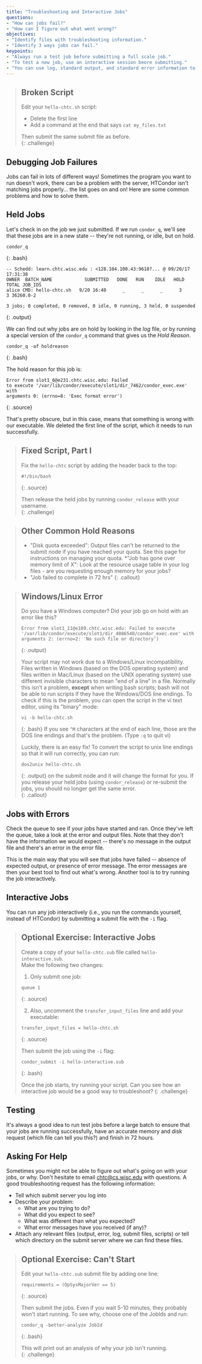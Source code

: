 ```yaml
---
title: "Troubleshooting and Interactive Jobs"
questions:
- "How can jobs fail?"  
- "How can I figure out what went wrong?"
objectives:
- "Identify files with troubleshooting information."
- "Identify 3 ways jobs can fail."  
keypoints: 
- "Always run a test job before submitting a full scale job."  
- "To test a new job, use an interactive session beore submitting."  
- "You can use log, standard output, and standard error information to determine why jobs fail." 
---
```


> ## Broken Script
> 
> Edit your `hello-chtc.sh` script: 
> * Delete the first line
> * Add a command at the end that says `cat my_files.txt`
> 
> Then submit the same submit file as before.  
{: .challenge}

## Debugging Job Failures

Jobs can fail in lots of different ways!  Sometimes the program you 
want to run doesn't work, there can be a problem with the server, HTCondor 
isn't matching jobs properly... the list goes on and on!  Here are 
some common problems and how to solve them.  

## Held Jobs

Let's check in on the job we just submitted.  If we run `condor_q`, we'll see 
that these jobs are in a new state -- they're not running, or idle, but on hold.  
 
~~~
condor_q
~~~
{: .bash}

~~~
-- Schedd: learn.chtc.wisc.edu : <128.104.100.43:9618?... @ 09/20/17 17:31:38
OWNER  BATCH_NAME            SUBMITTED   DONE   RUN    IDLE   HOLD  TOTAL JOB_IDS
alice CMD: hello-chtc.sh   9/20 16:40      _      _      _      3      3 36260.0-2

3 jobs; 0 completed, 0 removed, 0 idle, 0 running, 3 held, 0 suspended
~~~ 
{: .output}

We can find out why jobs are on hold by looking in the *log* file, or by running 
a special version of the `condor_q` command that gives us the *Hold Reason*.

~~~
condor_q -af holdreason
~~~
{: .bash}

The hold reason for this job is: 
~~~
Error from slot1_6@e231.chtc.wisc.edu: Failed 
to execute '/var/lib/condor/execute/slot1/dir_7462/condor_exec.exe' with 
arguments 0: (errno=8: 'Exec format error')
~~~
{: .source}

That's pretty obscure, but in this case, means that something is wrong 
with our executable.  We deleted the first line of the script, which 
it needs to run successfully.  

> ## Fixed Script, Part I
> 
> Fix the `hello-chtc` script by adding the header back to the top: 
> ~~~
> #!/bin/bash
> ~~~
> {: .source}
> 
> Then release the held jobs by running `condor_release` with your username.  
{: .challenge}

> ## Other Common Hold Reasons
> 
> * "Disk quota exceeded": Output files can't be returned to 
> the submit node if you have reached your quota. See this page 
> for instructions on managing your quota.
> *"Job has gone over memory limit of X": Look at the resource usage table 
> in your log files - are you requesting enough memory for your jobs?
> * "Job failed to complete in 72 hrs"
{: .callout}

> ## Windows/Linux Error
> 
> Do you have a Windows computer? Did your job go on hold with an error like this?  
> 
> ~~~
> Error from slot1_11@e189.chtc.wisc.edu: Failed to execute 
> '/var/lib/condor/execute/slot1/dir_4086540/condor_exec.exe' with 
> arguments 2: (errno=2: 'No such file or directory')
> ~~~
> {: .output}
> 
> Your script may not work due to a Windows/Linux incompatibility. Files 
> written in Windows (based on the DOS operating system) and files written 
> in Mac/Linux (based on the UNIX operating system) use different invisible 
> characters to mean "end of a line" in a file. Normally this isn't a problem, 
> **except** when writing bash scripts; bash will not be able to run scripts 
> if they have the Windows/DOS line endings. 
> To check if this is the problem, you can open the script in 
> the vi text editor, using its "binary" mode:
> ~~~
> vi -b hello-chtc.sh
> ~~~
> {: .bash}
> If you see `^M` characters at the end of each line, those 
> are the DOS line endings and that's the problem. 
> (Type `:q` to quit vi)
>
> Luckily, there is an easy fix!  To convert the script to 
> unix line endings so that it will run correctly, you can run: 
> ~~~
> dos2unix hello-chtc.sh
> ~~~
> {: .output}
> on the submit node and it will change the format for you.  If you 
> release your held jobs (using `condor_release`) or 
> re-submit the jobs, you should no longer get the same error.  
{: .callout}

## Jobs with Errors 

Check the queue to see if your jobs have started and ran.  Once they've 
left the queue, take a look at the error and output files.  Note that 
they don't have the information we would expect -- there's no message in 
the output file and there's an error in the error file.  

This is the main way that you will see that jobs have failed -- absence 
of expected output, or presence of error message.  The error messages are then 
your best tool to find out what's wrong.  Another tool is to try running 
the job interactively.  

## Interactive Jobs

You can run any job interactively (i.e., you run the commands yourself, 
instead of HTCondor) by submitting a submit file with the `-i` flag.  

> ## Optional Exercise: Interactive Jobs
> 
> Create a copy of your `hello-chtc.sub` file called `hello-interactive.sub`.  
> Make the following two changes: 
> 1. Only submit one job: 
> ~~~
> queue 1
> ~~~
> {: .source}
> 
> 2. Also, uncomment the `transfer_input_files` line and add your executable: 
> ~~~
> transfer_input_files = hello-chtc.sh
> ~~~
> {: .source}
>
> Then submit the job using the `-i` flag: 
> ~~~
> condor_submit -i hello-interactive.sub
> ~~~
> {: .bash}
> 
> Once the job starts, try running your script.  Can you see how an interactive 
> job would be a good way to troubleshoot?
{: .challenge}

## Testing

It's always a good idea to run test 
jobs before a large batch to ensure that your jobs are running successfully, 
have an accurate memory and disk request (which file can tell you this?) and 
finish in 72 hours.  

## Asking For Help

Sometimes you might not be able to figure out what's going on with your jobs, or 
why.  Don't hesitate to email chtc@cs.wisc.edu with questions.  A good troubleshooting 
request has the following information: 

* Tell which submit server you log into
* Describe your problem:
  * What are you trying to do?
  * What did you expect to see?
  * What was different than what you expected?
  * What error messages have you received (if any)?
* Attach any relevant files (output, error, log, submit files, scripts) or 
tell which directory on the submit server where we can find these files.

> ## Optional Exercise: Can't Start
> 
> Edit your `hello-chtc.sub` submit file by adding one line: 
> ~~~
> requirements = (OpSysMajorVer == 5)
> ~~~
> {: .source}
> 
> Then submit the jobs.  Even if you wait 5-10 minutes, they probably 
> won't start running.  To see why, choose one of the JobIds and run: 
> 
> ~~~
> condor_q -better-analyze JobId
> ~~~
> {: .bash}
> 
> This will print out an analysis of why your job isn't running.  
{: .challenge}
